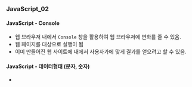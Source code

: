 ### JavaScript_02

#### JavaScript - Console
- 웹 브라우저 내에서 `Console` 창을 활용하여 웹 브라우저에 변화를 줄 수 있음.
- 웹 페이지를 대상으로 실행이 됨
- 이미 만들어진 웹 사이트에 내에서 사용자가에 맞게 결과를 얻으려고 할 수 있음.

#### JavaScript - 데이터형태 (문자, 숫자)
- 